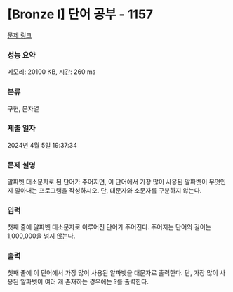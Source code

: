 # [Bronze I] 단어 공부 - 1157 

[문제 링크](https://www.acmicpc.net/problem/1157) 

### 성능 요약

메모리: 20100 KB, 시간: 260 ms

### 분류

구현, 문자열

### 제출 일자

2024년 4월 5일 19:37:34

### 문제 설명

<p>알파벳 대소문자로 된 단어가 주어지면, 이 단어에서 가장 많이 사용된 알파벳이 무엇인지 알아내는 프로그램을 작성하시오. 단, 대문자와 소문자를 구분하지 않는다.</p>

### 입력 

 <p>첫째 줄에 알파벳 대소문자로 이루어진 단어가 주어진다. 주어지는 단어의 길이는 1,000,000을 넘지 않는다.</p>

### 출력 

 <p>첫째 줄에 이 단어에서 가장 많이 사용된 알파벳을 대문자로 출력한다. 단, 가장 많이 사용된 알파벳이 여러 개 존재하는 경우에는 ?를 출력한다.</p>


